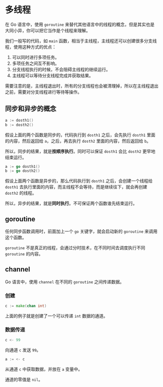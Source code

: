 # 多线程

在 Go 语言中，使用 `goroutine` 来替代其他语言中的线程的概念，但是其实也是大同小异，你可以把它当作是个线程来理解。

我们一般写的代码，如 `main` 函数，相当于主线程，主线程还可以创建很多分支线程，使用这种方式的优点：
1. 可以同时进行多项任务。
2. 多项任务之间互不影响。
3. 分支线程执行的时候，不会阻碍主线程的继续运行。
4. 主线程可以等待分支线程完成并获取结果。

需要注意的是，主线程退出时，所有的分支线程也会被清理掉，所以在主线程退出之前，需要对分支线程进行等待等操作。

## 同步和异步的概念

```go
a := dosth1()
b := dosth2()
```

假设上面的两个函数是同步的，代码执行到 `dosth1` 之后，会先执行 `dosth1` 里面的内容，然后返回给 `a`，之后，再去执行 `dosth2` 里面的内容，然后返回给 `b`。

所以，同步的结果，就是**按顺序执行**。同时可以保证 `dosth1` 会比 `dosth2` 更早地结束运行。

```go
a := go dosth1()
b := go dosth2()
```

假设上面两个函数是异步的，那么代码执行到 `dosth1` 之后，会创建一个线程给 `dosth1` 去执行里面的内容，而主线程不会等待，而是继续往下，就会再创建 `dosth2` 的线程。

所以，异步的结果，就是**同时执行**。不可保证两个函数谁先结束运行。

## goroutine

任何同步函数调用时，前面加上一个 `go` 关键字，就会启动新的 `goroutine` 来调用这个函数。

`goroutine` 不是真正的线程，会通过分时技术，在不同时间去调度执行不同 `goroutine` 的内容。

## channel

Go 语言中，使用 `channel` 在不同的 `goroutine` 之间传递数据。

### 创建

```go
c := make(chan int)
```

上面的例子就是创建了一个可以传递 `int` 数据的通道。

### 数据传递

```go
c <- 99
```

向通道 `c` 发送 `99`。

```go
a := <- c
```

从通道 `c` 中获取数据，并放在 `a` 变量中。

通道的零值是 `nil`。

